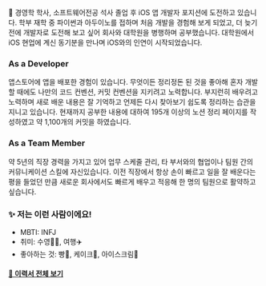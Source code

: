 👋 경영학 학사, 소프트웨어전공 석사 졸업 후 iOS 앱 개발자 포지션에 도전하고 있습니다.
학부 재학 중 파이썬과 아두이노를 접하며 처음 개발을 경험해 보게 되었고, 더 늦기 전에 개발자로 도전해 보고 싶어 회사와 대학원을 병행하며 공부했습니다. 대학원에서 iOS 현업에 계신 동기분을 만나며 iOS와의 인연이 시작되었습니다.

### As a Developer
앱스토어에 앱을 배포한 경험이 있습니다.
무엇이든 정리정돈 된 것을 좋아해 혼자 개발할 때에도 나만의 코드 컨벤션, 커밋 컨벤션을 지키려고 노력합니다.
부지런히 배우려고 노력하며 새로 배운 내용은 잘 기억하고 언제든 다시 찾아보기 쉽도록 정리하는 습관을 지니고 있습니다.
현재까지 공부한 내용에 대하여 195개 이상의 노션 정리 페이지를 작성하였고 약 1,100개의 커밋을 하였습니다.

### As a Team Member
약 5년의 직장 경력을 가지고 있어 업무 스케줄 관리, 타 부서와의 협업이나 팀원 간의 커뮤니케이션 스킬에 자신있습니다.
이전 직장에서 항상 손이 빠르고 일을 잘 배운다는 평을 들었던 만큼 새로운 회사에서도 빠르게 배우고 적응해 한 명의 팀원으로 활약하고 싶습니다.

### ✨ 저는 이런 사람이에요!
- MBTI: INFJ
- 취미: 수영🏊‍♀️, 여행✈️
- 좋아하는 것: 빵🥐, 케이크🍰, 아이스크림🍦

#### [🔗 이력서 전체 보기](https://www.rallit.com/resumes/1267297@jes.e.0927/%EC%A0%95%EC%9D%80%EC%88%98?theme=MINT_SORBET)

<!---
- 👋 Hi, I’m @Eunice0927
- 👀 I’m interested in Swimming!!
- 🌱 I’m currently learning iOS development
- 📫 How to reach me jes.e.0927@gamil.com
- 💞️ I love to travel✈️
- 🔗 Click [link](https://agate-silence-45e.notion.site/notion-96991237e87547aaac63b09b893e91b9?pvs=4) to see my resume! ☺️

|Korea|Australia|Bali|Thailand|
|:-:|:-:|:-:|:-:|
|<img height="200" src="https://github.com/Eunice0927/Eunice0927/blob/869ef6ece95f2edf88de8293a12c5fb88da8ede1/photo/sky.jpeg"/>|<img height="200" src="https://github.com/Eunice0927/Eunice0927/blob/869ef6ece95f2edf88de8293a12c5fb88da8ede1/photo/quokka.jpg">|<img height="200" src="https://github.com/Eunice0927/Eunice0927/blob/869ef6ece95f2edf88de8293a12c5fb88da8ede1/photo/bali.jpg">|<img height="200" src="https://github.com/Eunice0927/Eunice0927/blob/869ef6ece95f2edf88de8293a12c5fb88da8ede1/photo/thailand.jpg">|

- [x] Make an account in Github and [study MarkDown syntax](/syntax.md)
- [x] [Answer below questions.](/Questions.md)
- 💞️ I’m looking to collaborate on ...

Eunice0927/Eunice0927 is a ✨ special ✨ repository because its `README.md` (this file) appears on your GitHub profile.
You can click the Preview link to take a look at your changes.
--->
